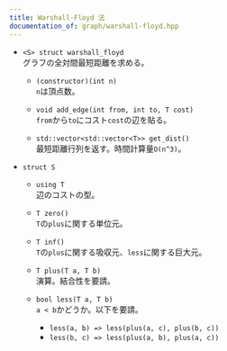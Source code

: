 ```yaml
---
title: Warshall-Floyd 法
documentation_of: graph/warshall-floyd.hpp
---
```


- `<S> struct warshall_floyd`  
グラフの全対間最短距離を求める。

  - `(constructor)(int n)`  
  `n`は頂点数。

  - `void add_edge(int from, int to, T cost)`  
  `from`から`to`にコスト`cost`の辺を貼る。

  - `std::vector<std::vector<T>> get_dist()`  
  最短距離行列を返す。時間計算量`O(n^3)`。


- `struct S`
  - `using T`  
  辺のコストの型。

  - `T zero()`  
  `T`の`plus`に関する単位元。

  - `T inf()`  
  `T`の`plus`に関する吸収元、`less`に関する巨大元。

  - `T plus(T a, T b)`  
  演算。結合性を要請。

  - `bool less(T a, T b)`  
  `a < b`かどうか。以下を要請。
    - `less(a, b) => less(plus(a, c), plus(b, c))`
    - `less(b, c) => less(plus(a, b), plus(a, c))`